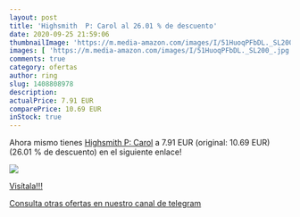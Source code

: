```yaml
---
layout: post
title: 'Highsmith  P: Carol al 26.01 % de descuento'
date: 2020-09-25 21:59:06
thumbnailImage: 'https://m.media-amazon.com/images/I/51HuoqPFbDL._SL200_.jpg'
images: [ 'https://m.media-amazon.com/images/I/51HuoqPFbDL._SL200_.jpg' ]
comments: true
category: ofertas
author: ring
slug: 1408808978
description:
actualPrice: 7.91 EUR
comparePrice: 10.69 EUR
inStock: true
---
```


Ahora mismo tienes [Highsmith  P: Carol](https://www.amazon.com/dp/1408808978/?tag=redken08-20) a 7.91 EUR (original: 10.69 EUR) (26.01 %  de descuento) en el siguiente enlace!

[![](https://m.media-amazon.com/images/I/51HuoqPFbDL._SL200_.jpg)](https://www.amazon.com/dp/1408808978/?tag=redken08-20)

[Visítala!!!](https://www.amazon.com/dp/1408808978/?tag=redken08-20)

[Consulta otras ofertas en nuestro canal de telegram](https://t.me/s/ofertas25)
